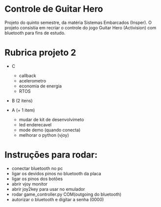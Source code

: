 # Controle de Guitar Hero
   Projeto do quinto semestre, da matéria Sistemas Embarcados (Insper).
   O projeto consistia em recriar o controle do jogo Guitar Hero (Activision) com bluetooth para fins de estudo.
 
# Rubrica projeto 2

- C
    - callback
    - acelerometro
    - economia de energia
    - RTOS
 
- B (2 itens)
- A (+ 1 item)
    - mudar de kit de desenvolvimeto
    - led enderecavel
    - mode demo (quando conecta)
    - melhorar o python (vjoy)


# Instruções para rodar:
 - conectar bluetooth no pc
 - ligar os devidos pinos no bluetooth da placa
 - ligar os pinos dos botões
 - abrir vjoy monitor
 - abrir joy2key para usar no emulador
 - rodar game_controller.py COM(outgoing do bluetooth)
 - autorizar o bluetooth e digitar a senha (0000)
